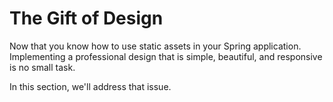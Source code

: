 # The Gift of Design
Now that you know how to use static assets in your Spring application. Implementing a professional design that is simple, beautiful, and responsive is no small task. 

In this section, we'll address that issue.
